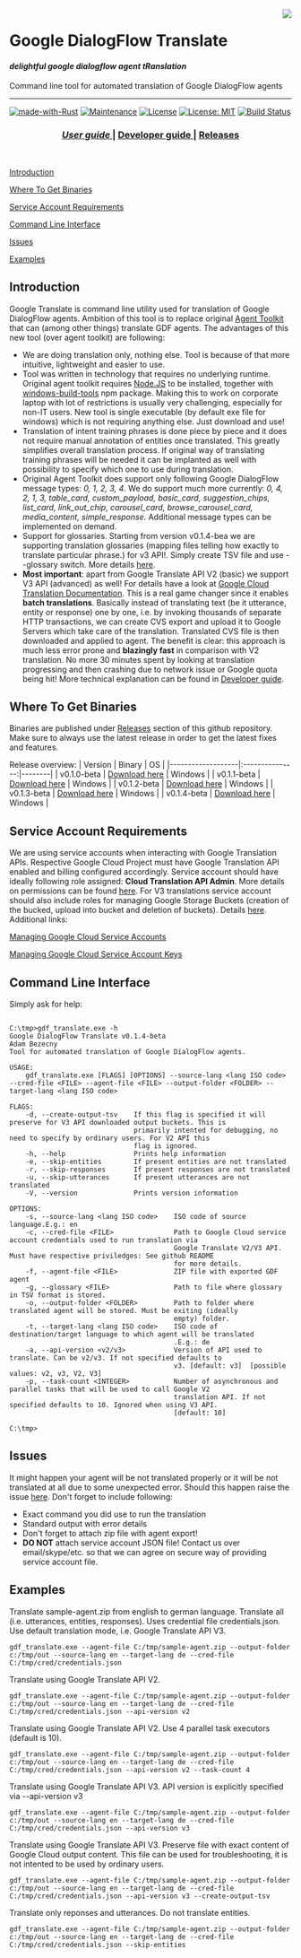 <img src="./examples/docs/img/rust-logo.png" align="right" />

# Google DialogFlow Translate

#### *delightful google dialogflow agent tRanslation*

Command line tool for automated translation of Google DialogFlow agents

---
[![made-with-Rust](https://img.shields.io/badge/Made%20with-Rust-1f425f.svg)](https://www.rust-lang.org/)
[![Maintenance](https://img.shields.io/badge/Maintained%3F-yes-green.svg)](../../graphs/commit-activity)
[![License](https://img.shields.io/badge/License-Apache-blue.svg)](LICENSE-APACHE)
[![License: MIT](https://img.shields.io/badge/License-MIT-yellow.svg)](LICENSE-MIT)
[![Build Status](https://travis-ci.org/jabber-tools/gdf_translate.svg?branch=master)](https://travis-ci.org/jabber-tools/gdf_translate)

<div align="center">
  <h3>
    <a href="README.md">
      <i>User guide</i>
    </a>
    <span> | </span>
    <a href="README-devnotes.md">
      Developer guide
    </a>
    <span> | </span>
    <a href="../../releases">
      Releases
    </a>
  </h3>
</div>

<br/>

[Introduction](#introduction)

[Where To Get Binaries](#where-to-get-binaries)

[Service Account Requirements](#service-account-requirements)

[Command Line Interface](#command-line-interface)

[Issues](#issues)

[Examples](#examples)


## Introduction
Google Translate is command line utility used for translation of Google DialogFlow agents. Ambition of this tool is to replace original [Agent Toolkit](https://git.dhl.com/VA-Platform-2175/va-dialogflow-agent-toolkit) that can (among other things) translate GDF agents. The advantages of this new tool (over agent toolkit) are following:

*	We are doing translation only, nothing else. Tool is because of that more intuitive, lightweight and easier to use.
*	Tool was written in technology that requires no underlying runtime. Original agent toolkit requires [Node.JS](https://nodejs.org/en/) to be installed, together with [windows-build-tools](https://www.npmjs.com/package/windows-build-tools) npm package. Making this to work on corporate laptop with lot of restrictions is usually very challenging, especially for non-IT users. New tool is single executable (by default exe file for windows) which is not requiring anything else. Just download and use!
*	Translation of intent training phrases is done piece by piece and it does not require manual annotation of entities once translated. This greatly simplifies overall translation process. If original way of translating training phrases will be needed it can be implanted as well with possibility to specify which one to use during translation.
*   Original Agent Toolkit does support only following Google DialogFlow message types: <i>0, 1, 2, 3, 4</i>. We do support much more currently: <i>0, 4, 2, 1, 3, table_card, custom_payload, basic_card, suggestion_chips, list_card, link_out_chip, carousel_card, browse_carousel_card, media_content, simple_response</i>. Additional message types can be implemented on demand.
* 	Support for glossaries. Starting from version v0.1.4-bea we are supporting translation glossaries (mapping files telling how exactly to translate particular phrase.) for v3 API!. Simply create TSV file and use --glossary switch. More details [here](https://cloud.google.com/translate/docs/advanced/glossary).
*	<b>Most important</b>: apart from Google Translate API V2 (basic) we support V3 API (advanced) as well! For details have a look at [Google Cloud Translation Documentation](https://cloud.google.com/translate/docs/editions). This is a real game changer since it enables <b>batch translations</b>. Basically instead of translating text (be it utterance, entity or response) one by one, i.e. by invoking thousands of separate HTTP transactions, we can create CVS export and upload it to Google Servers which take care of the translation. Translated CVS file is then downloaded and applied to agent. The benefit is clear: this approach is much less error prone and <b>blazingly fast</b> in comparison with V2 translation. No more 30 minutes spent by looking at translation progressing and then crashing due to network issue or Google quota being hit! More technical explanation can be found in [Developer guide](https://github.com/jabber-tools/gdf_translate/blob/master/README-devnotes.md).


## Where To Get Binaries
Binaries are published under [Releases](../../releases) section of this github repository. Make sure to always use the latest release in order to get the latest fixes and features.

Release overview:
| Version           | Binary          | OS     |
|-------------------|:---------------:|--------|
| v0.1.0-beta       | [Download here](../../releases/download/v0.1.0-beta/gdf_translate_v0.1.0-beta.zip) | Windows |
| v0.1.1-beta       | [Download here](../../releases/download/v0.1.1-beta/gdf_translate_v0.1.1-beta.zip) | Windows |
| v0.1.2-beta       | [Download here](../../releases/download/v0.1.2-beta/gdf_translate_v0.1.2-beta.zip) | Windows |
| v0.1.3-beta       | [Download here](../../releases/download/v0.1.3-beta/gdf_translate_v0.1.3-beta.zip) | Windows |
| v0.1.4-beta       | [Download here](../../releases/download/v0.1.4-beta/gdf_translate_v0.1.4-beta.zip) | Windows |

## Service Account Requirements
We are using service accounts when interacting with Google Translation APIs. Respective Google Cloud Project must have Google Translation API enabled and billing configured accordingly. Service account should have ideally following role assigned: <b>Cloud Translation API Admin</b>. More details on permissions can be found [here](https://cloud.google.com/translate/docs/intro-to-v3#iam). For V3 translations service account should also include roles for managing Google Storage Buckets (creation of the bucked, upload into bucket and deletion of buckets). Details [here](https://cloud.google.com/storage/docs/access-control/iam-roles). Additional links:

[Managing Google Cloud Service Accounts](https://cloud.google.com/iam/docs/creating-managing-service-accounts)

[Managing Google Cloud Service Account Keys](https://cloud.google.com/iam/docs/creating-managing-service-account-keys)

## Command Line Interface
Simply ask for help:
```

C:\tmp>gdf_translate.exe -h
Google DialogFlow Translate v0.1.4-beta
Adam Bezecny
Tool for automated translation of Google DialogFlow agents.

USAGE:
    gdf_translate.exe [FLAGS] [OPTIONS] --source-lang <lang ISO code> --cred-file <FILE> --agent-file <FILE> --output-folder <FOLDER> --target-lang <lang ISO code>

FLAGS:
    -d, --create-output-tsv    If this flag is specified it will preserve for V3 API downloaded output buckets. This is
                               primarily intented for debugging, no need to specify by ordinary users. For V2 API this
                               flag is ignored.
    -h, --help                 Prints help information
    -e, --skip-entities        If present entities are not translated
    -r, --skip-responses       If present responses are not translated
    -u, --skip-utterances      If present utterances are not translated
    -V, --version              Prints version information

OPTIONS:
    -s, --source-lang <lang ISO code>    ISO code of source language.E.g.: en
    -c, --cred-file <FILE>               Path to Google Cloud service account credentials used to run translation via
                                         Google Translate V2/V3 API. Must have respective priviledges: See github README
                                         for more details.
    -f, --agent-file <FILE>              ZIP file with exported GDF agent
    -g, --glossary <FILE>                Path to file where glossary in TSV format is stored.
    -o, --output-folder <FOLDER>         Path to folder where translated agent will be stored. Must be exiting (ideally
                                         empty) folder.
    -t, --target-lang <lang ISO code>    ISO code of destination/target language to which agent will be translated
                                         .E.g.: de
    -a, --api-version <v2/v3>            Version of API used to translate. Can be v2/v3. If not specified defaults to
                                         v3. [default: v3]  [possible values: v2, v3, V2, V3]
    -p, --task-count <INTEGER>           Number of asynchronous and parallel tasks that will be used to call Google V2
                                         translation API. If not specified defaults to 10. Ignored when using V3 API.
                                         [default: 10]

C:\tmp>

```

## Issues
It might happen your agent will be not translated properly or it will be not translated at all due to some unexpected error. Should this happen raise the issue [here](../../issues). Don't forget to include following:
* Exact command you did use to run the translation
* Standard output with error details
* Don't forget to attach zip file with agent export!
* <b>DO NOT</b> attach service account JSON file! Contact us over email/skype/etc. so that we can agree on secure way of providing service account file.

## Examples

Translate sample-agent.zip from english to german language. Translate all (i.e. utterances, entities, responses). Uses credential file credentials.json. Use default translation mode, i.e. Google Translate API V3.
```
gdf_translate.exe --agent-file C:/tmp/sample-agent.zip --output-folder c:/tmp/out --source-lang en --target-lang de --cred-file C:/tmp/cred/credentials.json
```

Translate using Google Translate API V2.
```
gdf_translate.exe --agent-file C:/tmp/sample-agent.zip --output-folder c:/tmp/out --source-lang en --target-lang de --cred-file C:/tmp/cred/credentials.json --api-version v2
```

Translate using Google Translate API V2. Use 4 parallel task executors (default is 10).
```
gdf_translate.exe --agent-file C:/tmp/sample-agent.zip --output-folder c:/tmp/out --source-lang en --target-lang de --cred-file C:/tmp/cred/credentials.json --api-version v2 --task-count 4
```

Translate using Google Translate API V3. API version is explicitly specified via --api-version v3
```
gdf_translate.exe --agent-file C:/tmp/sample-agent.zip --output-folder c:/tmp/out --source-lang en --target-lang de --cred-file C:/tmp/cred/credentials.json --api-version v3
```

Translate using Google Translate API V3. Preserve file with exact content of Google Cloud output content. This file can be used for troubleshooting, it is not intented to be used by ordinary users.
```
gdf_translate.exe --agent-file C:/tmp/sample-agent.zip --output-folder c:/tmp/out --source-lang en --target-lang de --cred-file C:/tmp/cred/credentials.json --api-version v3 --create-output-tsv
```

Translate only reponses and utterances. Do not translate entities.
```
gdf_translate.exe --agent-file C:/tmp/sample-agent.zip --output-folder c:/tmp/out --source-lang en --target-lang de --cred-file C:/tmp/cred/credentials.json --skip-entities
```

